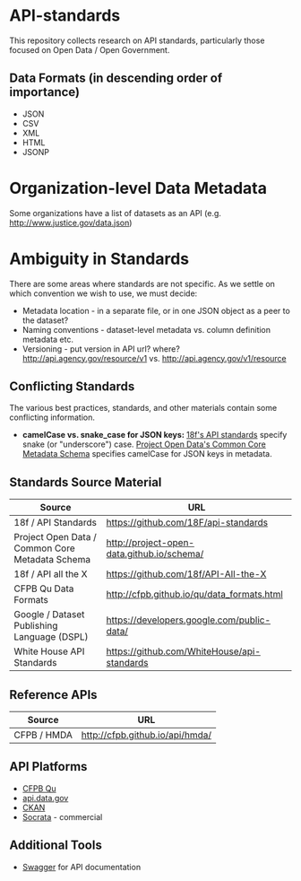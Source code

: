 # API-standards
This repository collects research on API standards, particularly those focused on Open Data / Open Government. 


## Data Formats (in descending order of importance)
* JSON
* CSV
* XML
* HTML
* JSONP

# Organization-level Data Metadata
Some organizations have a list of datasets as an API (e.g. http://www.justice.gov/data.json)

# Ambiguity in Standards
There are some areas where standards are not specific. As we settle on which convention we wish to use, we must decide:
* Metadata location - in a separate file, or in one JSON object as a peer to the dataset?
* Naming conventions - dataset-level metadata vs. column definition metadata etc.
* Versioning - put version in API url? where? http://api.agency.gov/resource/v1 vs. http://api.agency.gov/v1/resource

## Conflicting Standards
The various best practices, standards, and other materials contain some conflicting information. 
* **camelCase vs. snake_case for JSON keys:** [18f's API standards](https://github.com/18F/api-standards) specify snake (or "underscore") case. [Project Open Data's Common Core Metadata Schema](http://project-open-data.github.io/schema/) specifies camelCase for JSON keys in metadata.

## Standards Source Material
| Source | URL |
| --- | --- |
| 18f / API Standards | https://github.com/18F/api-standards |
| Project Open Data / Common Core Metadata Schema | http://project-open-data.github.io/schema/ |
| 18f / API all the X | https://github.com/18f/API-All-the-X |
| CFPB Qu Data Formats | http://cfpb.github.io/qu/data_formats.html |
| Google / Dataset Publishing Language (DSPL) | https://developers.google.com/public-data/ |
| White House API Standards | https://github.com/WhiteHouse/api-standards |

## Reference APIs
| Source | URL |
| --- | --- |
| CFPB / HMDA | http://cfpb.github.io/api/hmda/ |

## API Platforms
* [CFPB Qu](http://cfpb.github.io/qu/)
* [api.data.gov](http://api.data.gov/about/)
* [CKAN](http://ckan.org/)
* [Socrata](http://socrata.com/) - commercial
 
## Additional Tools
* [Swagger](http://swagger.io/) for API documentation
